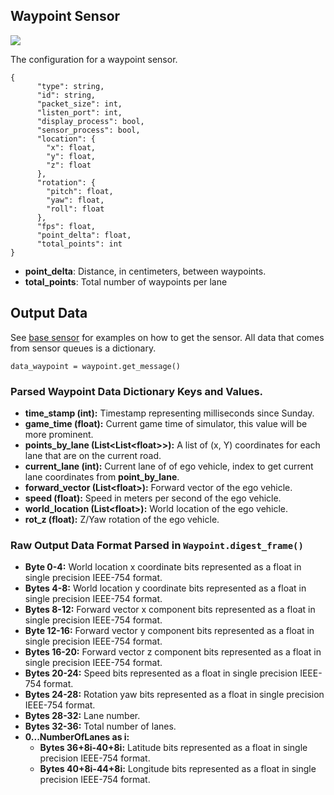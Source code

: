 ## Waypoint Sensor

<p class="img_container">
<img class="lg_img" src="https://github.com/monoDriveIO/Client/raw/master/WikiPhotos/waypointsensor.PNG" />
</p>

The configuration for a waypoint sensor.
```
{
      "type": string,
      "id": string,
      "packet_size": int,
      "listen_port": int,
      "display_process": bool,
      "sensor_process": bool,
      "location": {
        "x": float,
        "y": float,
        "z": float
      },
      "rotation": {
        "pitch": float,
        "yaw": float,
        "roll": float
      },
      "fps": float,
      "point_delta": float,
      "total_points": int
}
```

- **point_delta**: Distance, in centimeters, between waypoints. 
- **total_points**: Total number of waypoints per lane


## Output Data
See [base sensor](Common.md) for examples on how to get the sensor. All data that comes from sensor queues is a dictionary.

`data_waypoint = waypoint.get_message()`

### Parsed Waypoint Data Dictionary Keys and Values.

- **time_stamp (int):** Timestamp representing milliseconds since Sunday.
- **game_time (float):** Current game time of simulator, this value will be more prominent.
- **points_by_lane (List<List<float<float>>>):** A list of (x, Y) coordinates for each lane that are on the current road.
- **current_lane (int):** Current lane of of ego vehicle, index to get current lane coordinates from __point_by_lane__.
- **forward_vector (List<float<float>>):** Forward vector of the ego vehicle.
- **speed (float):** Speed in meters per second of the ego vehicle.
- **world_location (List<float<float>>):** World location of the ego vehicle.
- **rot_z (float):** Z/Yaw rotation of the ego vehicle.

### Raw Output Data Format Parsed in `Waypoint.digest_frame()`

- **Byte 0-4:** World location x coordinate bits represented as a float in single precision IEEE-754 format.
- **Bytes 4-8:** World location y coordinate bits represented as a float in single precision IEEE-754 format.
- **Bytes 8-12:** Forward vector x component bits represented as a float in single precision IEEE-754 format.
- **Byte 12-16:** Forward vector y component bits represented as a float in single precision IEEE-754 format.
- **Bytes 16-20:** Forward vector z component bits represented as a float in single precision IEEE-754 format.
- **Bytes 20-24:** Speed bits represented as a float in single precision IEEE-754 format.
- **Bytes 24-28:** Rotation yaw bits represented as a float in single precision IEEE-754 format.
- **Bytes 28-32:** Lane number.
- **Bytes 32-36:** Total number of lanes.
- **0...NumberOfLanes as i:**
  - **Bytes 36+8i-40+8i:** Latitude bits represented as a float in single precision IEEE-754 format.
  - **Bytes 40+8i-44+8i:** Longitude bits represented as a float in single precision IEEE-754 format.